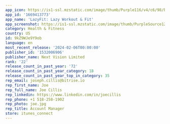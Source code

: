 ```yaml
---
app_icon: https://is1-ssl.mzstatic.com/image/thumb/Purple116/v4/c6/98/b3/c698b396-1b56-480c-d4fc-df80f94ae4ff/AppIcon-0-0-1x_U007emarketing-0-10-0-85-220.png/1024x1024bb.png
app_id: '1669413773'
app_name: 'LazyFit: Lazy Workout & Fit'
app_screenshot: https://is1-ssl.mzstatic.com/image/thumb/PurpleSource126/v4/6a/9b/5e/6a9b5e52-ef3d-f6dd-192e-4fdcd8758df9/351f81b9-f440-4d99-9363-3ef79635594d_1.png/1242x2688bb.png
category: Health & Fitness
country: US
id: 9kZ9WJe9Y9ob
language: en
most_recent_release: '2024-02-06T00:00:00'
publisher_id: '1532006906'
publisher_name: Next Vision Limited
rank: '22'
release_count_in_past_year: '72'
release_count_in_past_year_category: 18
release_count_in_past_year_top_in_category: 35
rep_email: joseph.cillis@bitrise.io
rep_first_name: Joe
rep_full_name: Joe Cillis
rep_linkedin: https://www.linkedin.com/in/joecillis
rep_phone: +1 518-258-1902
rep_photo: joe.jpg
rep_title: Account Manager
store: itunes_connect
---
```

